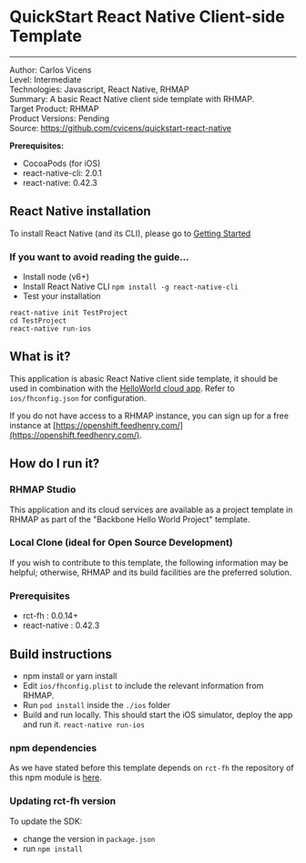 # QuickStart React Native Client-side Template
---------
Author: Carlos Vicens   
Level: Intermediate   
Technologies: Javascript, React Native, RHMAP   
Summary: A basic React Native client side template with RHMAP.   
Target Product: RHMAP   
Product Versions: Pending   
Source: https://github.com/cvicens/quickstart-react-native

**Prerequisites:**

- CocoaPods (for iOS)
- react-native-cli: 2.0.1
- react-native: 0.42.3

## React Native installation
To install React Native (and its CLI), please go to [Getting Started](https://facebook.github.io/react-native/docs/getting-started.html)

### If you want to avoid reading the guide...
* Install node (v6+)
* Install React Native CLI `npm install -g react-native-cli`
* Test your installation

```
react-native init TestProject
cd TestProject
react-native run-ios
```

## What is it?
This application is abasic React Native client side template, it should be used in combination with the [HelloWorld cloud app](https://github.com/feedhenry-templates/helloworld-cloud). Refer to `ios/fhconfig.json` for configuration.

If you do not have access to a RHMAP instance, you can sign up for a free instance at [https://openshift.feedhenry.com/](https://openshift.feedhenry.com/).

## How do I run it?  

### RHMAP Studio

This application and its cloud services are available as a project template in RHMAP as part of the "Backbone Hello World Project" template.

### Local Clone (ideal for Open Source Development)
If you wish to contribute to this template, the following information may be helpful; otherwise, RHMAP and its build facilities are the preferred solution.

###  Prerequisites  
 * rct-fh : 0.0.14+
 * react-native : 0.42.3

## Build instructions
 * npm install or yarn install
 * Edit ``ios/fhconfig.plist`` to include the relevant information from RHMAP.  
 * Run `pod install` inside the `./ios` folder
 * Build and run locally. This should start the iOS simulator, deploy the app and run it. ``react-native run-ios``

### npm dependencies
As we have stated before this template depends on ``rct-fh`` the repository of this npm module is [here](https://gitlab.com/cvicens/RCTFH).

### Updating rct-fh version
To update the SDK:
- change the version in ``package.json``
- run ``npm install``
